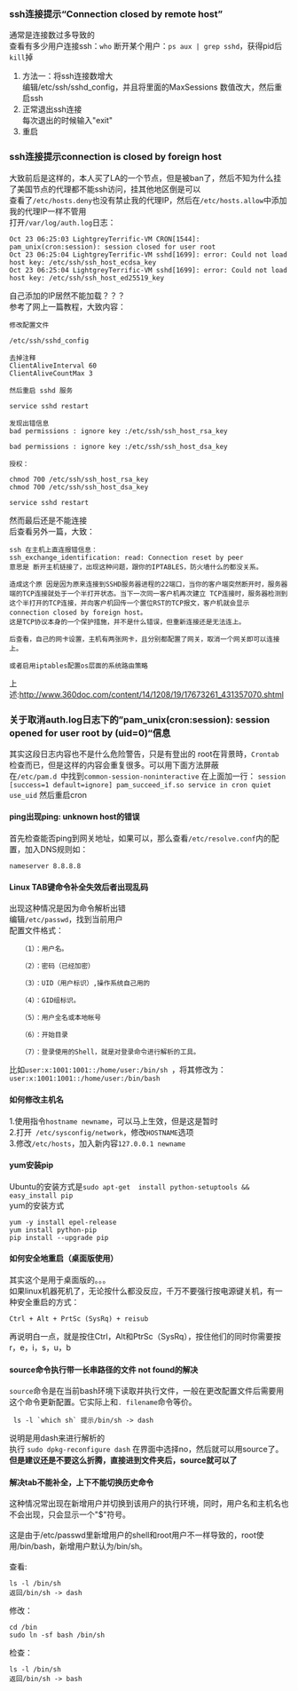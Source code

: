 ### ssh连接提示“Connection closed by remote host”
通常是连接数过多导致的<br>
查看有多少用户连接ssh：`who`
断开某个用户：`ps aux | grep sshd`，获得pid后`kill`掉
<ol>
<li>方法一：将ssh连接数增大</li>
编辑/etc/ssh/sshd_config，并且将里面的MaxSessions 数值改大，然后重启ssh
<li>正常退出ssh连接</li>
每次退出的时候输入"exit"
<li>重启</li>
</ol>

### ssh连接提示connection is closed by foreign host
大致前后是这样的，本人买了LA的一个节点，但是被ban了，然后不知为什么挂了美国节点的代理都不能ssh访问，挂其他地区倒是可以<br>
查看了`/etc/hosts.deny`也没有禁止我的代理IP，然后在`/etc/hosts.allow`中添加我的代理IP一样不管用<br>
打开`/var/log/auth.log`日志：
```
Oct 23 06:25:03 LightgreyTerrific-VM CRON[1544]: pam_unix(cron:session): session closed for user root
Oct 23 06:25:04 LightgreyTerrific-VM sshd[1699]: error: Could not load host key: /etc/ssh/ssh_host_ecdsa_key
Oct 23 06:25:04 LightgreyTerrific-VM sshd[1699]: error: Could not load host key: /etc/ssh/ssh_host_ed25519_key
```
自己添加的IP居然不能加载？？？<br>
参考了网上一篇教程，大致内容：
```
修改配置文件

/etc/ssh/sshd_config

去掉注释
ClientAliveInterval 60
ClientAliveCountMax 3

然后重启 sshd 服务

service sshd restart

发现出错信息
bad permissions : ignore key :/etc/ssh/ssh_host_rsa_key

bad permissions : ignore key :/etc/ssh/ssh_host_dsa_key

授权：

chmod 700 /etc/ssh/ssh_host_rsa_key
chmod 700 /etc/ssh/ssh_host_dsa_key

service sshd restart
```
然而最后还是不能连接<br>
后查看另外一篇，大致：
```
ssh 在主机上直连报错信息：
ssh_exchange_identification: read: Connection reset by peer
意思是 断开主机链接了，出现这种问题，跟你的IPTABLES，防火墙什么的都没关系。

造成这个原 因是因为原来连接到SSHD服务器进程的22端口，当你的客户端突然断开时，服务器端的TCP连接就处于一个半打开状态。当下一次同一客户机再次建立 TCP连接时，服务器检测到这个半打开的TCP连接，并向客户机回传一个置位RST的TCP报文，客户机就会显示connection closed by foreign host。
这是TCP协议本身的一个保护措施，并不是什么错误，但重新连接还是无法连上。

后查看，自己的网卡设置，主机有两张网卡，且分别都配置了网关，取消一个网关即可以连接上。

或者启用iptables配置os层面的系统路由策略
```
上述:http://www.360doc.com/content/14/1208/19/17673261_431357070.shtml<br>

### 关于取消auth.log日志下的”pam_unix(cron:session): session opened for user root by (uid=0)“信息
其实这段日志内容也不是什么危险警告，只是有登出的 root在背景時，`Crontab` 检查而已，但是这样的内容会重复很多。可以用下面方法屏蔽<br>
在`/etc/pam.d `中找到`common-session-noninteractive`
在上面加一行：
`session [success=1 default=ignore] pam_succeed_if.so service in cron quiet use_uid`
然后重启cron<br>

#### ping出现ping: unknown host的错误
首先检查能否ping到网关地址，如果可以，那么查看`/etc/resolve.conf`内的配置，加入DNS规则如：
```
nameserver 8.8.8.8
```

#### Linux TAB键命令补全失效后者出现乱码
出现这种情况是因为命令解析出错<br>
编辑`/etc/passwd`，找到当前用户<br>
配置文件格式：
```
   （1）：用户名。

   （2）：密码（已经加密）

   （3）：UID（用户标识）,操作系统自己用的

   （4）：GID组标识。

   （5）：用户全名或本地帐号

   （6）：开始目录

   （7）：登录使用的Shell，就是对登录命令进行解析的工具。
```
比如`user:x:1001:1001::/home/user:/bin/sh `，将其修改为：
`user:x:1001:1001::/home/user:/bin/bash`

#### 如何修改主机名
1.使用指令`hostname newname`，可以马上生效，但是这是暂时<br>
2.打开` /etc/sysconfig/network`，修改`HOSTNAME`选项<br>
3.修改`/etc/hosts`，加入新内容`127.0.0.1 newname`<br>

#### yum安装pip
Ubuntu的安装方式是`sudo apt-get  install python-setuptools && easy_install pip`<br>
yum的安装方式
```
yum -y install epel-release
yum install python-pip
pip install --upgrade pip
```

#### 如何安全地重启（桌面版使用）
其实这个是用于桌面版的。。。<br>
如果linux机器死机了，无论按什么都没反应，千万不要强行按电源键关机，有一种安全重启的方式：
```
Ctrl + Alt + PrtSc (SysRq) + reisub
```
再说明白一点，就是按住Ctrl，Alt和PtrSc（SysRq），按住他们的同时你需要按r，e，i，s，u，b<br>

#### source命令执行带一长串路径的文件 not found的解决
`source`命令是在当前bash环境下读取并执行文件，一般在更改配置文件后需要用这个命令更新配置。它实际上和`. filename`命令等价。<br>
```
 ls -l `which sh` 提示/bin/sh -> dash 
```
说明是用dash来进行解析的<br>
执行
`sudo dpkg-reconfigure dash`
在界面中选择no，然后就可以用source了。<b>但是建议还是不要这么折腾，直接进到文件夹后，source就可以了</b>

#### 解决tab不能补全，上下不能切换历史命令
这种情况常出现在新增用户并切换到该用户的执行环境，同时，用户名和主机名也不会出现，只会显示一个"$"符号。<br><br>
这是由于/etc/passwd里新增用户的shell和root用户不一样导致的，root使用/bin/bash，新增用户默认为/bin/sh。<br>
<br>
查看:<br>
```
ls -l /bin/sh
返回/bin/sh -> dash
```
修改：<br>
```
cd /bin
sudo ln -sf bash /bin/sh
```
检查：<br>
```
ls -l /bin/sh
返回/bin/sh -> bash
```